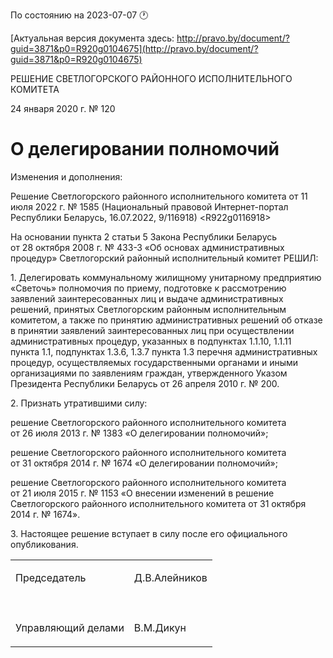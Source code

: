 По состоянию на 2023-07-07 &#x1F550;

[Актуальная версия документа здесь: http://pravo.by/document/?guid=3871&p0=R920g0104675](http://pravo.by/document/?guid=3871&p0=R920g0104675)

<p>РЕШЕНИЕ СВЕТЛОГОРСКОГО РАЙОННОГО ИСПОЛНИТЕЛЬНОГО КОМИТЕТА</p>
<p>24 января 2020 г. № 120</p>
<h1>О делегировании полномочий</h1>
<p>Изменения и дополнения:</p>
<p>Решение Светлогорского районного исполнительного комитета от 11 июля 2022 г. № 1585 (Национальный правовой Интернет-портал Республики Беларусь, 16.07.2022, 9/116918) &lt;R922g0116918&gt;</p>
<p></p>
<p>На основании пункта 2 статьи 5 Закона Республики Беларусь от 28 октября 2008 г. № 433-З «Об основах административных процедур» Светлогорский районный исполнительный комитет РЕШИЛ:</p>
<p>1. Делегировать коммунальному жилищному унитарному предприятию «Светочь» полномочия по приему, подготовке к рассмотрению заявлений заинтересованных лиц и выдаче административных решений, принятых Светлогорским районным исполнительным комитетом, а также по принятию административных решений об отказе в принятии заявлений заинтересованных лиц при осуществлении административных процедур, указанных в подпунктах 1.1.10, 1.1.11 пункта 1.1, подпунктах 1.3.6, 1.3.7 пункта 1.3 перечня административных процедур, осуществляемых государственными органами и иными организациями по заявлениям граждан, утвержденного Указом Президента Республики Беларусь от 26 апреля 2010 г. № 200.</p>
<p>2. Признать утратившими силу:</p>
<p>решение Светлогорского районного исполнительного комитета от 26 июля 2013 г. № 1383 «О делегировании полномочий»;</p>
<p>решение Светлогорского районного исполнительного комитета от 31 октября 2014 г. № 1674 «О делегировании полномочий»;</p>
<p>решение Светлогорского районного исполнительного комитета от 21 июля 2015 г. № 1153 «О внесении изменений в решение Светлогорского районного исполнительного комитета от 31 октября 2014 г. № 1674».</p>
<p>3. Настоящее решение вступает в силу после его официального опубликования.</p>
<p></p>
<table>
<tr>
<td><p>Председатель</p></td>
<td><p>Д.В.Алейников</p></td>
</tr>
<tr>
<td><p></p></td>
<td><p></p></td>
</tr>
<tr>
<td><p>Управляющий делами</p></td>
<td><p>В.М.Дикун</p></td>
</tr>
</table>
<p></p>
